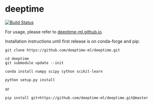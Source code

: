 deeptime
========

[![Build Status](https://dev.azure.com/marscher/sktime/_apis/build/status/scikit-time.scikit-time?branchName=master)](https://dev.azure.com/marscher/sktime/_build/latest?definitionId=1&branchName=master)

For usage, please refer to [deeptime-ml.github.io](https://deeptime-ml.github.io/).

Installation instructions until first release is on conda-forge and pip:

```
git clone https://github.com/deeptime-ml/deeptime.git

cd deeptime
git submodule update --init

conda install numpy scipy cython scikit-learn

python setup.py install
```

or 

```
pip install git+https://github.com/deeptime-ml/deeptime.git@master
```
